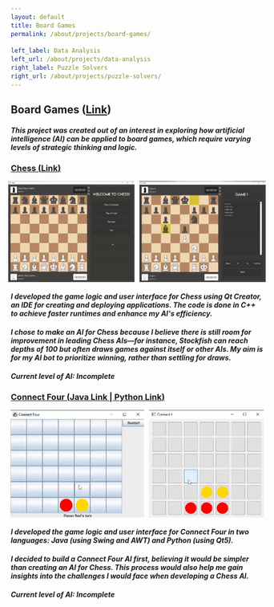 ```yaml
---
layout: default
title: Board Games
permalink: /about/projects/board-games/

left_label: Data Analysis
left_url: /about/projects/data-analysis
right_label: Puzzle Solvers
right_url: /about/projects/puzzle-solvers/
---
```


<!-- !PAGE CONTENT! -->
<div id="page-about-projects" class="w3-main">
  <section id="board-games" class="w3-container">
    <h2><b>Board Games</b> (<a href="https://github.com/leeyanleryan/Board-Games" target="_blank">Link</a>)</h2>
    <h5 style="margin-bottom:20px;">
      This project was created out of an interest in exploring how artificial intelligence (AI) can be applied to board games, which require varying levels 
      of strategic thinking and logic.
    </h5>
    <h3><u>Chess (<a href="https://github.com/leeyanleryan/Board-Games/tree/main/Chess%20(C%2B%2B)/Chess" target="_blank">Link</a>)</u></h3>
    <div style="display:flex; justify-content:center; gap:10px; align-items:center;">
      <img src="/assets/gif/boardgames_chess1.gif" alt="Board Games Chess 1" style="width:50%;">
      <img src="/assets/gif/boardgames_chess2.gif" alt="Board Games Chess 2" style="width:50%;">
    </div>
    <h5 style="margin-bottom:20px;">
      I developed the game logic and user interface for Chess using Qt Creator, an IDE for creating and deploying applications. The code is done in C++ 
      to achieve faster runtimes and enhance my AI's efficiency. 
    </h5>
    <h5 style="margin-bottom:20px">
      I chose to make an AI for Chess because I believe there is still room for improvement in leading Chess AIs—for instance, Stockfish can reach depths 
      of 100 but often draws games against itself or other AIs. My aim is for my AI bot to prioritize winning, rather than settling for draws.
    </h5>
    <h5 style="margin-bottom:20px">
      Current level of AI: Incomplete
    </h5>
    <h3><u>Connect Four (<a href="https://github.com/leeyanleryan/Board-Games/tree/main/Connect%204%20(Java)" target="_blank">Java Link</a> | <a href="https://github.com/leeyanleryan/Board-Games/tree/main/Connect%204%20(Python)" target="_blank">Python Link</a>)</u></h3>
    <div style="display:flex; justify-content:center; gap:10px; align-items:center;">
      <img src="/assets/gif/boardgames_connectfour1.gif" alt="Board Games Connect Four 1" style="width:53%;">
      <img src="/assets/gif/boardgames_connectfour2.gif" alt="Board Games Connect Four 2" style="width:45.4%;">
    </div>
    <h5 style="margin-bottom:20px">
      I developed the game logic and user interface for Connect Four in two languages: Java (using Swing and AWT) and Python (using Qt5).
    </h5>
    <h5 style="margin-bottom:20px">
      I decided to build a Connect Four AI first, believing it would be simpler than creating an AI for Chess. This process would also help me gain insights 
      into the challenges I would face when developing a Chess AI.
    </h5>
    <h5>
      Current level of AI: Incomplete
    </h5>
  </section>
</div>